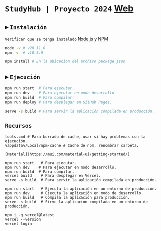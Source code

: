 # `StudyHub | Proyecto 2024`  [Web](https://frontstudyhub.vercel.app/)

## ▸ `Instalación`

`Verificar que se tenga instalado` [Node.js](https://nodejs.org/) y [NPM](https://www.npmjs.com/)

```sh
node -v # v20.11.0
npm -v  # v10.5.0
```

```sh
npm install # En la ubicacion del archivo package.json
```

## ▸ `Ejecución`

```sh
npm run start  # Para ejecutar.
npm run dev    # Para ejecutar en modo desarrollo.
npm run build  # Para compilar.
npm run deploy # Para desplegar en GitHub Pages.
```

```sh
serve -s build # Para servir la aplicación compilada en producción.
```

## `Recursos`

```shell
tools.cmd # Para borrado de cache, usar si hay problemas con la ejecución.
%appdata%/Local/npm-cache # Cache de npm, renombrar carpeta.

[Material](https://mui.com/material-ui/getting-started/)

npm run start   # Para ejecutar.
npm run dev    # Para ejecutar en modo desarrollo.
npm run build  # Para compilar.
vercel build    # Para desplegar en Vercel.
serve -s build  # Para servir la aplicación compilada en producción.

npm run start   # Ejecuta la aplicación en un entorno de producción.
npm run dev     # Ejecuta la aplicación en modo de desarrollo.
npm run build   # Compila la aplicación para producción.
serve -s build  # Sirve la aplicación compilada en un entorno de producción.
```

```shell
npm i -g vercel@latest 
vercel --version
vercel login
```